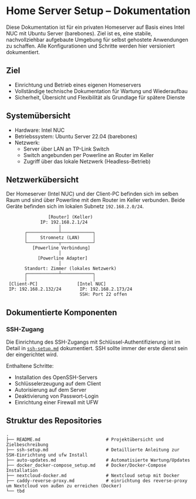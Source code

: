 # Home Server Setup – Dokumentation

Diese Dokumentation ist für ein privaten Homeserver auf Basis eines Intel NUC mit Ubuntu Server (barebones). Ziel ist es, eine stabile, nachvollziehbar aufgebaute Umgebung für selbst gehostete Anwendungen zu schaffen. Alle Konfigurationen und Schritte werden hier versioniert dokumentiert.

## Ziel

- Einrichtung und Betrieb eines eigenen Homeservers
- Vollständige technische Dokumentation für Wartung und Wiederaufbau
- Sicherheit, Übersicht und Flexibilität als Grundlage für spätere Dienste

## Systemübersicht

- Hardware: Intel NUC
- Betriebssystem: Ubuntu Server 22.04 (barebones)
- Netzwerk:
  - Server über LAN an TP-Link Switch
  - Switch angebunden per Powerline an Router im Keller
  - Zugriff über das lokale Netzwerk (Headless-Betrieb)
 
## Netzwerkübersicht

Der Homeserver (Intel NUC) und der Client-PC befinden sich im selben Raum und sind über Powerline mit dem Router im Keller verbunden. Beide Geräte befinden sich im lokalen Subnetz `192.168.2.0/24`.


                    [Router] (Keller)
                 IP: 192.168.2.1/24
                        │
           ┌────────────┴────────────┐
           │     Stromnetz (LAN)     │
           └────────────┬────────────┘
              [Powerline Verbindung]
                        │
                [Powerline Adapter]
                        │
           Standort: Zimmer (lokales Netzwerk)
           ┌────────────┴────────────┐
           │                         │
     [Client-PC]               [Intel NUC]
     IP: 192.168.2.132/24       IP: 192.168.2.173/24
                                SSH: Port 22 offen


## Dokumentierte Komponenten

### SSH-Zugang

Die Einrichtung des SSH-Zugangs mit Schlüssel-Authentifizierung ist im Detail in [`ssh-setup.md`](./ssh-setup.md) dokumentiert. SSH sollte immer der erste dienst sein der eingerichtet wird.

Enthaltene Schritte:
- Installation des OpenSSH-Servers
- Schlüsselerzeugung auf dem Client
- Autorisierung auf dem Server
- Deaktivierung von Passwort-Login
- Einrichtung einer Firewall mit UFW

## Struktur des Repositories

```plaintext
.
├── README.md                         # Projektübersicht und Zielbeschreibung
├── ssh-setup.md                      # Detaillierte Anleitung zur SSH-Einrichtung und ufw Install
├── auto-updates.md                   # Automatisierte Wartung/Updates
├── docker_docker-compose_setup.md    # Docker/Docker-Compose Installation
├── nextcloud-docker.md               # Nextcloud setup mit Docker
├── caddy-reverse-proxy.md            # einrichtung des reverse-proxy um Nextcloud von außen zu erreichen (Docker)
└── tbd
